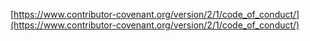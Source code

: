 [https://www.contributor-covenant.org/version/2/1/code_of_conduct/](https://www.contributor-covenant.org/version/2/1/code_of_conduct/)